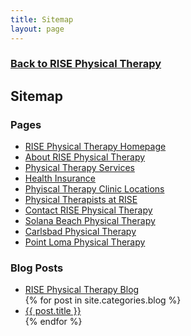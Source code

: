 ```yaml
---
title: Sitemap
layout: page
---
```


<!-- Sitemap Page -->
  <section id="sitemap">
      <div class="container">
          <div class="row">
              <div class="col-lg-12">
                <h3><a href="/">Back to RISE Physical Therapy</a></h3>
                  <h2 class="section-heading">Sitemap</h2>
                  <h3 class="section-subheading text-muted">Pages</h3>
                    <ul>
                      <li><a href="/">RISE Physical Therapy Homepage</a></li>
                      <li><a href="/#about">About RISE Physical Therapy</a></li>
                      <li><a href="/#services">Physical Therapy Services</a></li>
                      <li><a href="/#insurance">Health Insurance</a></li>
                      <li><a href="/#locations">Phyiscal Therapy Clinic Locations</a></li>
                      <li><a href="/#team">Physical Therapists at RISE</a></li>
                      <li><a href="/#contact">Contact RISE Physical Therapy</a></li>
                      <li><a href="/locations/solana-beach-physical-therapy">Solana Beach Physical Therapy</a></li>
                      <li><a href="/locations/carlsbad-physical-therapy">Carlsbad Physical Therapy</a></li>
                      <li><a href="/locations/point-loma-physical-therapy">Point Loma Physical Therapy</a></li>
                    </ul>
                  <h3 class="section-subheading text-muted">Blog Posts</h3>
                  <ul>
                    <li><a href="/blog">RISE Physical Therapy Blog</a></li>
                    {% for post in site.categories.blog %}
                      <li>
                        <a class="post-link" href="{{ post.url | prepend: site.baseurl }}">{{ post.title }}</a>
                      </li>
                    {% endfor %}
                  </ul>
              </div>
          </div>
      </div>
  </section>
